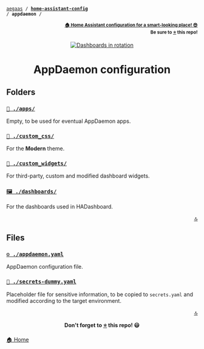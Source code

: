 <!-- Header -->
[link-profile]:https://github.com/aegaas
[link-repo]:https://github.com/aegaas/home-assistant-config

<a name="top"></a>
<code>[aegaas][link-profile] / **[home-assistant-config][link-repo]** / **appdaemon** /</code>

<p align="right"><sub><strong><a href="https://github.com/aegaas/home-assistant-config">🏠 Home Assistant configuration for a smart-looking place! 😎</a><br>Be sure to <a href="#" title="star">⭐️</a> this repo!</strong></sub></p>

<!-- Hero -->
<figure>
    <div align="center">
        <a href="#-dashboards" title="Dashboards"><img src="../www/screenshots/dashboard-all.gif" alt="Dashboards in rotation"></a>
    </div>
</figure>

<h1 align="center">AppDaemon configuration</h1>

## Folders

### [`📂 ./apps/`](apps)

Empty, to be used for eventual AppDaemon apps.

### [`🌈 ./custom_css/`](custom_css/modern)

For the **Modern** theme.

### [`🔘 ./custom_widgets/`](custom_widgets)

For third-party, custom and modified dashboard widgets.

### [`🖼 ./dashboards/`](dashboards)

For the dashboards used in HADashboard.

<p align="right"><a href="#top" title="Back to top">🔝</a></p>

## Files

### [`⚙️ ./appdaemon.yaml`](appdaemon.yaml)

AppDaemon configuration file.

### [`🔑 ./secrets-dummy.yaml`](secrets-dummy.yaml)

Placeholder file for sensitive information, to be copied to `secrets.yaml` and modified according to the target environment.

<!-- Footer -->
<p align="right"><a href="#top" title="Back to top">🔝</a></p>

<p align="center"><strong>Don't forget to <a href="#" title="star">⭐️</a> this repo! 😃</strong></p>

[🏠 Home][link-repo]
